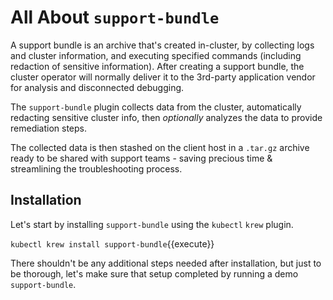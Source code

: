 # All About `support-bundle`

A support bundle is an archive that's created in-cluster, by collecting logs and cluster information, and executing specified commands (including redaction of sensitive information). After creating a support bundle, the cluster operator will normally deliver it to the 3rd-party application vendor for analysis and disconnected debugging. 

The `support-bundle` plugin collects data from the cluster, automatically redacting sensitive cluster info, then *optionally* analyzes the data to provide remediation steps.

The collected data is then stashed on the client host in a `.tar.gz` archive ready to be shared with support teams - saving precious time & streamlining the troubleshooting process. 

## Installation

Let's start by installing `support-bundle` using the `kubectl` `krew` plugin. 

`kubectl krew install support-bundle`{{execute}}

There shouldn't be any additional steps needed after installation, but just to be thorough, let's make sure that setup completed by running a demo `support-bundle`.